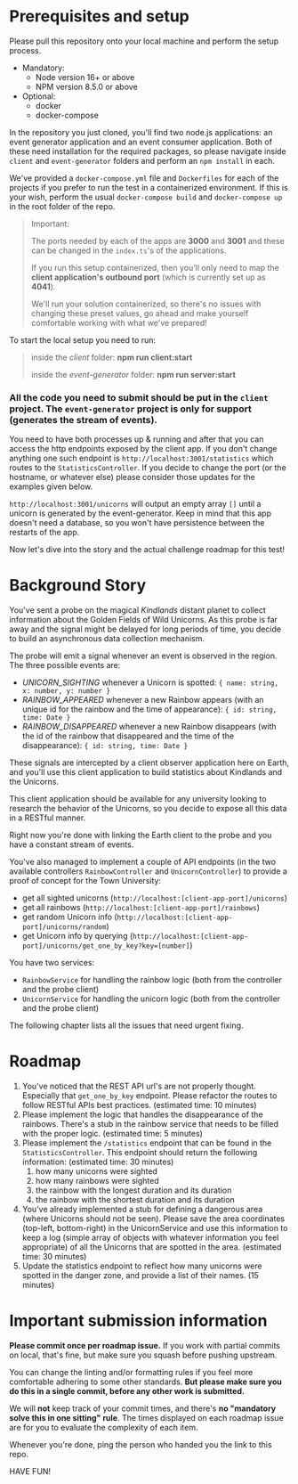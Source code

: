 # Prerequisites and setup

Please pull this repository onto your local machine and perform the setup process.

- Mandatory:
  - Node version 16+ or above
  - NPM version 8.5.0 or above
- Optional:
  - docker
  - docker-compose
  
In the repository you just cloned, you'll find two node.js applications: an event generator application and an event consumer application. Both of these need installation for the required packages, so please navigate inside `client` and `event-generator` folders and perform an `npm install` in each.

We've provided a `docker-compose.yml` file and `Dockerfiles` for each of the projects if you prefer to run the test in a containerized environment. If this is your wish, perform the usual `docker-compose build` and `docker-compose up` in the root folder of the repo.

> Important:
> 
> The ports needed by each of the apps are **3000** and **3001** and these can be changed in the `index.ts`'s of the applications.
> 
> If you run this setup containerized, then you'll only need to map the **client application's outbound port** (which is currently set up as **4041**).
>
> We'll run your solution containerized, so there's no issues with changing these preset values, go ahead and make yourself comfortable working with what we've prepared!

To start the local setup you need to run:
> inside the _client_ folder: **npm run client:start**
> 
> inside the _event-generator_ folder: **npm run server:start**

### All the code you need to submit should be put in the `client` project. The `event-generator` project is only for support (generates the stream of events).

You need to have both processes up & running and after that you can access the http endpoints exposed by the client app. If you don't change anything one such endpoint is `http://localhost:3001/statistics` which routes to the `StatisticsController`. If you decide to change the port (or the hostname, or whatever else) please consider those updates for the examples given below.

`http://localhost:3001/unicorns` will output an empty array `[]` until a unicorn is generated by the event-generator. Keep in mind that this app doesn't need a database, so you won't have persistence between the restarts of the app.

Now let's dive into the story and the actual challenge roadmap for this test!

# Background Story
You've sent a probe on the magical _Kindlands_ distant planet to collect information about the Golden Fields of Wild Unicorns. As this probe is far away and the signal might be delayed for long periods of time, you decide to build an asynchronous data collection mechanism.

The probe will emit a signal whenever an event is observed in the region. The three possible events are:
 - _UNICORN_SIGHTING_ whenever a Unicorn is spotted: `{ name: string, x: number, y: number }`
 - _RAINBOW_APPEARED_ whenever a new Rainbow appears (with an unique id for the rainbow and the time of appearance): `{ id: string, time: Date }`
 - _RAINBOW_DISAPPEARED_ whenever a new Rainbow disappears (with the id of the rainbow that disappeared and the time of the disappearance): `{ id: string, time: Date }`

These signals are intercepted by a client observer application here on Earth, and you'll use this client application to build statistics about Kindlands and the Unicorns.

This client application should be available for any university looking to research the behavior of the Unicorns, so you decide to expose all this data in a RESTful manner.

Right now you're done with linking the Earth client to the probe and you have a constant stream of events.

You've also managed to implement a couple of API endpoints (in the two available controllers `RainbowController` and `UnicornController`) to provide a proof of concept for the Town University:
- get all sighted unicorns (`http://localhost:[client-app-port]/unicorns`)
- get all rainbows (`http://localhost:[client-app-port]/rainbows`)
- get random Unicorn info (`http://localhost:[client-app-port]/unicorns/random`)
- get Unicorn info by querying (`http://localhost:[client-app-port]/unicorns/get_one_by_key?key=[number]`)

You have two services:
- `RainbowService` for handling the rainbow logic (both from the controller and the probe client)
- `UnicornService` for handling the unicorn logic (both from the controller and the probe client)

The following chapter lists all the issues that need urgent fixing.

# Roadmap
1. You've noticed that the REST API url's are not properly thought. Especially that `get_one_by_key` endpoint. Please refactor the routes to follow RESTful APIs best practices. (estimated time: 10 minutes)
2. Please implement the logic that handles the disappearance of the rainbows. There's a stub in the rainbow service that needs to be filled with the proper logic. (estimated time: 5 minutes)
3. Please implement the `/statistics` endpoint that can be found in the `StatisticsController`. This endpoint should return the following information: (estimated time: 30 minutes)
   1. how many unicorns were sighted
   2. how many rainbows were sighted
   3. the rainbow with the longest duration and its duration
   4. the rainbow with the shortest duration and its duration
4. You've already implemented a stub for defining a dangerous area (where Unicorns should not be seen). Please save the area coordinates (top-left, bottom-right) in the UnicornService and use this information to keep a log (simple array of objects with whatever information you feel appropriate) of all the Unicorns that are spotted in the area. (estimated time: 30 minutes)
5. Update the statistics endpoint to reflect how many unicorns were spotted in the danger zone, and provide a list of their names. (15 minutes)

# Important submission information

**Please commit once per roadmap issue.** If you work with partial commits on local, that's fine, but make sure you squash before pushing upstream.

You can change the linting and/or formatting rules if you feel more comfortable adhering to some other standards. **But please make sure you do this in a single commit, before any other work is submitted.**

We will **not** keep track of your commit times, and there's **no "mandatory solve this in one sitting" rule**. The times displayed on each roadmap issue are for you to evaluate the complexity of each item.

Whenever you're done, ping the person who handed you the link to this repo.

HAVE FUN!
